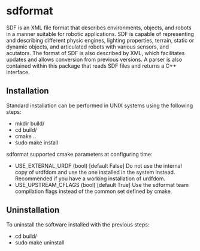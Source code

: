 # sdformat #

SDF is an XML file format that describes environments, objects, and robots
in a manner suitable for robotic applications. SDF is capable of representing
and describing different physic engines, lighting properties, terrain, static
or dynamic objects, and articulated robots with various sensors, and acutators.
The format of SDF is also described by XML, which facilitates updates and
allows conversion from previous versions. A parser is also contained within
this package that reads SDF files and returns a C++ interface.
  
## Installation ##

Standard installation can be performed in UNIX systems using the following 
steps:

 - mkdir build/
 - cd build/
 - cmake ..
 - sudo make install

sdformat supported cmake parameters at configuring time:
 - USE_EXTERNAL_URDF (bool) [default False]
   Do not use the internal copy of urdfdom and use the one installed in the
   system instead. Recommended if you have a working installation of urdfdom.
 - USE_UPSTREAM_CFLAGS (bool) [default True]
   Use the sdformat team compilation flags instead of the common set defined
   by cmake.
               
## Uninstallation ## 

To uninstall the software installed with the previous steps:
 - cd build/
 - sudo make uninstall